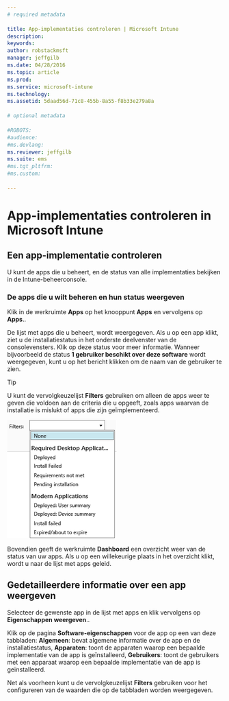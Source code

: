 ```yaml
---
# required metadata

title: App-implementaties controleren | Microsoft Intune
description:
keywords:
author: robstackmsft
manager: jeffgilb
ms.date: 04/28/2016
ms.topic: article
ms.prod:
ms.service: microsoft-intune
ms.technology:
ms.assetid: 5daad56d-71c8-455b-8a55-f8b33e279a8a

# optional metadata

#ROBOTS:
#audience:
#ms.devlang:
ms.reviewer: jeffgilb
ms.suite: ems
#ms.tgt_pltfrm:
#ms.custom:

---
```



# App-implementaties controleren in Microsoft Intune

## Een app-implementatie controleren
U kunt de apps die u beheert, en de status van alle implementaties bekijken in de Intune-beheerconsole.

### De apps die u wilt beheren en hun status weergeven
Klik in de werkruimte **Apps** op het knooppunt **Apps** en vervolgens op **Apps**..

De lijst met apps die u beheert, wordt weergegeven. Als u op een app klikt, ziet u de installatiestatus in het onderste deelvenster van de consolevensters. Klik op deze status voor meer informatie. Wanneer bijvoorbeeld de status **1 gebruiker beschikt over deze software** wordt weergegeven, kunt u op het bericht klikken om de naam van de gebruiker te zien.

> [!TIP]
> U kunt de vervolgkeuzelijst **Filters** gebruiken om alleen de apps weer te geven die voldoen aan de criteria die u opgeeft, zoals apps waarvan de installatie is mislukt of apps die zijn geïmplementeerd.
> 
> ![Voorbeeld van app-filters](./media/app-filters.png)

Bovendien geeft de werkruimte **Dashboard** een overzicht weer van de status van uw apps. Als u op een willekeurige plaats in het overzicht klikt, wordt u naar de lijst met apps geleid.

## Gedetailleerdere informatie over een app weergeven
Selecteer de gewenste app in de lijst met apps en klik vervolgens op **Eigenschappen weergeven**..

Klik op de pagina **Software-eigenschappen** voor de app op een van deze tabbladen: **Algemeen**: bevat algemene informatie over de app en de installatiestatus, **Apparaten**: toont de apparaten waarop een bepaalde implementatie van de app is geïnstalleerd, **Gebruikers**: toont de gebruikers met een apparaat waarop een bepaalde implementatie van de app is geïnstalleerd.

Net als voorheen kunt u de vervolgkeuzelijst **Filters** gebruiken voor het configureren van de waarden die op de tabbladen worden weergegeven.





<!--HONumber=May16_HO1-->



